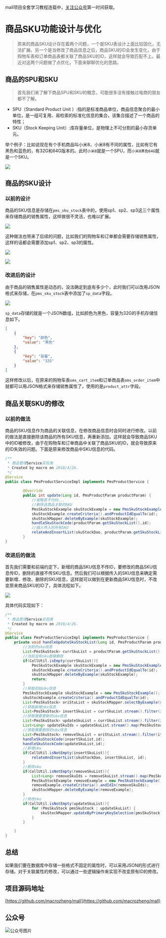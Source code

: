 mall项目全套学习教程连载中，[关注公众号](#公众号)第一时间获取。

# 商品SKU功能设计与优化

> 原来的商品SKU设计存在着两个问题，一个是SKU表设计上面比较固化，无法扩展。另一个是当修改了商品信息之后，商品SKU的ID会发生变化，由于购物车表和订单商品表都关联了商品SKU的ID，这样就会导致匹配不上。最近对这两个问题做了点优化，下面来聊聊优化的思路。

## 商品的SPU和SKU

> 首先我们来了解下商品SPU和SKU的概念，可能很多没有接触过电商的朋友都不了解。

- SPU（Standard Product Unit ）:指的是标准商品单位，商品信息聚合的最小单位，是一组可复用、易检索的标准化信息的集合，该集合描述了一个商品的特性；
- SKU（Stock Keeping Unit）:库存量单位，是物理上不可分割的最小存货单元。

举个例子：比如说现在有个手机商品叫小米8，小米8有不同的属性，比如有它有黑色和蓝色的，有32G和64G版本的。此时`小米8`就是一个SPU，而`小米8黑色64G`就是一个SKU。

![](../images/product_sku_01.png)

## 商品的SKU设计

### 以前的设计

商品的SKU信息是存储在`pms_sku_stock`表中的，使用sp1、sp2、sp3这三个属性来存储商品的销售属性，这样做很不灵活，也难以扩展。

![](../images/product_sku_02.png)

这种做法也带来了后续的问题，比如我们的购物车和订单都会需要存储销售属性，这样的话都会需要添加sp1、sp2、sp3的属性。

![](../images/product_sku_03.png)

![](../images/product_sku_04.png)

### 改进后的设计

由于商品的销售属性是动态的，没法确定到底有多少个，此时我们可以改用JSON格式来存储，在`pms_sku_stock`表中添加了`sp_data`字段。

![](../images/product_sku_05.png)

`sp_data`存储的就是一个JSON数组，比如颜色为黑色，容量为32G的手机存储信息如下。

```json
[
    {
        "key": "颜色",
        "value": "黑色"
    },
    {
        "key": "容量",
        "value": "32G"
    }
]
```

这样修改以后，在原来的购物车表`oms_cart_item`和订单商品表`oms_order_item`中就都可以用JSON格式来存储销售属性了，使用的是`product_attr`字段。

## 商品关联SKU的修改

### 以前的做法

商品的SKU信息作为商品的关联信息，在修改商品信息时会同时进行修改。以前的做法是直接删除该商品的所有SKU信息，再重新添加。这样就会导致商品SKU中的ID被修改，由于在购物车和订单商品中关联了商品SKU的ID，就会导致原来的ID失效的问题。下面是原来修改商品中SKU信息的代码。

```java
/**
 * 商品管理Service实现类
 * Created by macro on 2018/4/26.
 */
@Service
public class PmsProductServiceImpl implements PmsProductService {
    
        @Override
        public int update(Long id, PmsProductParam productParam) {
            //省略若干代码...
            //删除该商品关联的SKU
            PmsSkuStockExample skuStockExample = new PmsSkuStockExample();
            skuStockExample.createCriteria().andProductIdEqualTo(id);
            skuStockMapper.deleteByExample(skuStockExample);
            handleSkuStockCode(productParam.getSkuStockList(),id);
            //插入传入的所有SKU
            relateAndInsertList(skuStockDao, productParam.getSkuStockList(), id);
        }
}
```

### 改进后的做法

首先我们需要和前端约定下，新增的商品SKU信息不传ID，要修改的商品SKU信息传ID，删除的直接不传SKU信息。然后我们可以根据传入的SKU信息来确定需要新增、修改、删除的SKU信息，这样就可以做到在更新商品SKU信息时，不改变原来商品SKU的ID了，具体流程如下。

![](../images/product_sku_06.png)

具体代码实现如下：

```java
/**
 * 商品管理Service实现类
 * Created by macro on 2018/4/26.
 */
@Service
public class PmsProductServiceImpl implements PmsProductService {
    private void handleUpdateSkuStockList(Long id, PmsProductParam productParam) {
        //当前的sku信息
        List<PmsSkuStock> currSkuList = productParam.getSkuStockList();
        //当前没有sku直接删除
        if(CollUtil.isEmpty(currSkuList)){
            PmsSkuStockExample skuStockExample = new PmsSkuStockExample();
            skuStockExample.createCriteria().andProductIdEqualTo(id);
            skuStockMapper.deleteByExample(skuStockExample);
            return;
        }
        //获取初始sku信息
        PmsSkuStockExample skuStockExample = new PmsSkuStockExample();
        skuStockExample.createCriteria().andProductIdEqualTo(id);
        List<PmsSkuStock> oriStuList = skuStockMapper.selectByExample(skuStockExample);
        //获取新增sku信息
        List<PmsSkuStock> insertSkuList = currSkuList.stream().filter(item->item.getId()==null).collect(Collectors.toList());
        //获取需要更新的sku信息
        List<PmsSkuStock> updateSkuList = currSkuList.stream().filter(item->item.getId()!=null).collect(Collectors.toList());
        List<Long> updateSkuIds = updateSkuList.stream().map(PmsSkuStock::getId).collect(Collectors.toList());
        //获取需要删除的sku信息
        List<PmsSkuStock> removeSkuList = oriStuList.stream().filter(item-> !updateSkuIds.contains(item.getId())).collect(Collectors.toList());
        handleSkuStockCode(insertSkuList,id);
        handleSkuStockCode(updateSkuList,id);
        //新增sku
        if(CollUtil.isNotEmpty(insertSkuList)){
            relateAndInsertList(skuStockDao, insertSkuList, id);
        }
        //删除sku
        if(CollUtil.isNotEmpty(removeSkuList)){
            List<Long> removeSkuIds = removeSkuList.stream().map(PmsSkuStock::getId).collect(Collectors.toList());
            PmsSkuStockExample removeExample = new PmsSkuStockExample();
            removeExample.createCriteria().andIdIn(removeSkuIds);
            skuStockMapper.deleteByExample(removeExample);
        }
        //修改sku
        if(CollUtil.isNotEmpty(updateSkuList)){
            for (PmsSkuStock pmsSkuStock : updateSkuList) {
                skuStockMapper.updateByPrimaryKeySelective(pmsSkuStock);
            }
        }

    }
}
```

## 总结

如果我们要在数据库中存储一些格式不固定的属性时，可以采用JSON的形式进行存储。对于关联属性的修改，可以通过一些逻辑操作来实现不改变原有ID的修改。

## 项目源码地址

[https://github.com/macrozheng/mall](https://github.com/macrozheng/mall)

## 公众号

![公众号图片](http://macro-oss.oss-cn-shenzhen.aliyuncs.com/mall/banner/qrcode_for_macrozheng_258.jpg)
